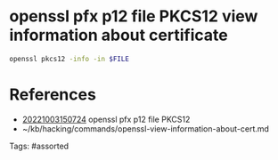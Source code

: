 # openssl pfx p12 file PKCS12 view information about certificate
```bash
openssl pkcs12 -info -in $FILE
```

# References
- [20221003150724](/zet/20221003150724/) openssl pfx p12 file PKCS12
- ~/kb/hacking/commands/openssl-view-information-about-cert.md

Tags:
    #assorted

